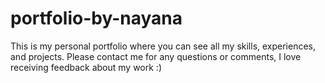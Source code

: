 # portfolio-by-nayana
This is my personal portfolio where you can see all my skills, experiences, and projects. Please contact me for any questions or comments, I love receiving feedback about my work :)
